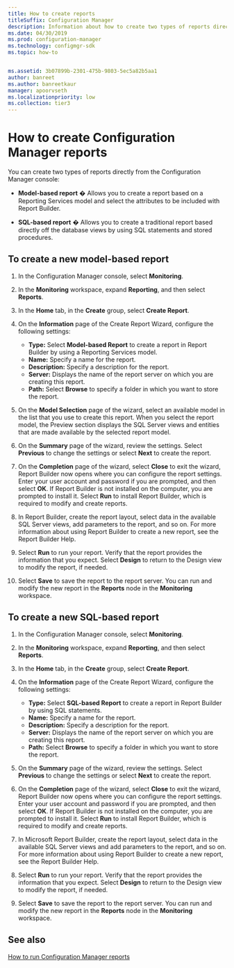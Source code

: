 ```yaml
---
title: How to create reports
titleSuffix: Configuration Manager
description: Information about how to create two types of reports directly from the Configuration Manager console.
ms.date: 04/30/2019
ms.prod: configuration-manager
ms.technology: configmgr-sdk
ms.topic: how-to


ms.assetid: 3b07899b-2301-475b-9803-5ec5a82b5aa1
author: banreet
ms.author: banreetkaur
manager: apoorvseth
ms.localizationpriority: low
ms.collection: tier3
---
```


# How to create Configuration Manager reports

You can create two types of reports directly from the Configuration Manager console:

- **Model-based report** � Allows you to create a report based on a Reporting Services model and select the attributes to be included with Report Builder.

- **SQL-based report** � Allows you to create a traditional report based directly off the database views by using SQL statements and stored procedures.

## To create a new model-based report

1. In the Configuration Manager console, select **Monitoring**.
1. In the **Monitoring** workspace, expand **Reporting**, and then select **Reports**.
1. In the **Home** tab, in the **Create** group, select **Create Report**.
1. On the **Information** page of the Create Report Wizard, configure the following settings:
    
   - **Type:** Select **Model-based Report** to create a report in Report Builder by using a Reporting Services model.
   - **Name:** Specify a name for the report.
   - **Description:** Specify a description for the report.
   - **Server:** Displays the name of the report server on which you are creating this report.
   - **Path:** Select **Browse** to specify a folder in which you want to store the report.
    
1. On the **Model Selection** page of the wizard, select an available model in the list that you use to create this report. When you select the report model, the Preview section displays the SQL Server views and entities that are made available by the selected report model.
1. On the **Summary** page of the wizard, review the settings. Select **Previous** to change the settings or select **Next** to create the report.
1. On the **Completion** page of the wizard, select **Close** to exit the wizard, Report Builder now opens where you can configure the report settings. Enter your user account and password if you are prompted, and then select **OK**. If Report Builder is not installed on the computer, you are prompted to install it. Select **Run** to install Report Builder, which is required to modify and create reports.
1. In Report Builder, create the report layout, select data in the available SQL Server views, add parameters to the report, and so on. For more information about using Report Builder to create a new report, see the Report Builder Help.
1. Select **Run** to run your report. Verify that the report provides the information that you expect. Select **Design** to return to the Design view to modify the report, if needed.
1. Select **Save** to save the report to the report server. You can run and modify the new report in the **Reports** node in the **Monitoring** workspace.

## To create a new SQL-based report

1. In the Configuration Manager console, select **Monitoring**.
1. In the **Monitoring** workspace, expand **Reporting**, and then select **Reports**.
1. In the **Home** tab, in the **Create** group, select **Create Report**.
1. On the **Information** page of the Create Report Wizard, configure the following settings:
    
   - **Type:** Select **SQL-based Report** to create a report in Report Builder by using SQL statements.
   - **Name:** Specify a name for the report.
   - **Description:** Specify a description for the report.
   - **Server:** Displays the name of the report server on which you are creating this report.
   - **Path:** Select **Browse** to specify a folder in which you want to store the report.
    
1. On the **Summary** page of the wizard, review the settings. Select **Previous** to change the settings or select **Next** to create the report.
1. On the **Completion** page of the wizard, select **Close** to exit the wizard, Report Builder now opens where you can configure the report settings. Enter your user account and password if you are prompted, and then select **OK**. If Report Builder is not installed on the computer, you are prompted to install it. Select **Run** to install Report Builder, which is required to modify and create reports.
1. In Microsoft Report Builder, create the report layout, select data in the available SQL Server views and add parameters to the report, and so on. For more information about using Report Builder to create a new report, see the Report Builder Help.
1. Select **Run** to run your report. Verify that the report provides the information that you expect. Select **Design** to return to the Design view to modify the report, if needed.
1. Select **Save** to save the report to the report server. You can run and modify the new report in the **Reports** node in the **Monitoring** workspace.

## See also

[How to run Configuration Manager reports](how-to-run-configuration-manager-reports.md)

